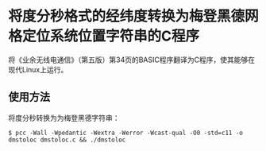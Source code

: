 # 将度分秒格式的经纬度转换为梅登黑德网格定位系统位置字符串的C程序
  
将《业余无线电通信》（第五版）第34页的BASIC程序翻译为C程序，使其能够在现代Linux上运行。

## 使用方法

将度分秒转换为为梅登黑德字符串：

`$ pcc -Wall -Wpedantic -Wextra -Werror -Wcast-qual -O0 -std=c11 -o dmstoloc dmstoloc.c && ./dmstoloc`
